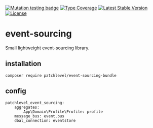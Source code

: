 [![Mutation testing badge](https://img.shields.io/endpoint?style=flat&url=https%3A%2F%2Fbadge-api.stryker-mutator.io%2Fgithub.com%2Fpatchlevel%2Fevent-sourcing%2Fmaster)](https://dashboard.stryker-mutator.io/reports/github.com/patchlevel/event-sourcing/master)
[![Type Coverage](https://shepherd.dev/github/patchlevel/event-sourcing-bundle/coverage.svg)](https://shepherd.dev/github/patchlevel/event-sourcing)
[![Latest Stable Version](https://poser.pugx.org/patchlevel/event-sourcing-bundle/v)](//packagist.org/packages/patchlevel/event-sourcing)
[![License](https://poser.pugx.org/patchlevel/event-sourcing-bundle/license)](//packagist.org/packages/patchlevel/event-sourcing)

# event-sourcing

Small lightweight event-sourcing library.

## installation

```
composer require patchlevel/event-sourcing-bundle
```

## config

```
patchlevel_event_sourcing:
    aggregates:
        App\Domain\Profile\Profile: profile
    message_bus: event.bus
    dbal_connection: eventstore
```

